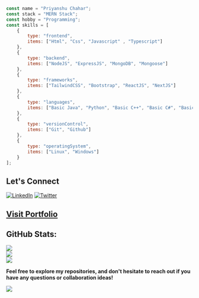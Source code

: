 ```javascript
const name = "Priyanshu Chahar";
const stack = "MERN Stack";
const hobby = "Programming";
const skills = [
    {
        type: "frontend",
        items: ["Html", "Css", "Javascript" , "Typescript"]
    },
    {
        type: "backend",
        items: ["NodeJS", "ExpressJS", "MongoDB", "Mongoose"]
    },
    {
        type: "frameworks",
        items: ["TailwindCSS", "Bootstrap", "ReactJS", "NextJS"]
    },
    {
        type: "languages",
        items: ["Basic Java", "Python", "Basic C++", "Basic C#", "Basic Rust"]
    },
    {
        type: "versionControl",
        items: ["Git", "Github"]
    },
    {
        type: "operatingSystem",
        items: ["Linux", "Windows"]
    }
];
```

## Let's Connect
[![LinkedIn](https://img.shields.io/badge/LinkedIn-0077B5?style=for-the-badge&logo=linkedin&logoColor=white)](https://www.linkedin.com/in/priyannxhuu)
[![Twitter](https://img.shields.io/badge/Twitter-1DA1F2?style=for-the-badge&logo=twitter&logoColor=white)](https://twitter.com/Priyannxhuu)


## [Visit Portfolio](https://priyanshuchahar.vercel.app)

## GitHub Stats:
![](http://github-profile-summary-cards.vercel.app/api/cards/profile-details?username=nvmesensor&theme=apprentice)
<br>
![](https://github-readme-streak-stats.herokuapp.com/?user=nvmesensor&theme=apprentice&hide_border=true)
<br>
![](https://github-readme-stats.vercel.app/api/top-langs/?username=nvmesensor&theme=apprentice&hide_border=true&include_all_commits=true&count_private=true&layout=compact)

**Feel free to explore my repositories, and don't hesitate to reach out if you have any questions or collaboration ideas!**

[![](https://visitcount.itsvg.in/api?id=nvmesensor&label=Profile%20Views&color=12&icon=1&pretty=false)](https://visitcount.itsvg.in)